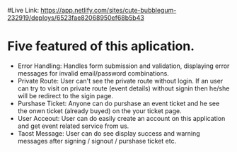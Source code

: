 #Live Link:
https://app.netlify.com/sites/cute-bubblegum-232919/deploys/6523fae82068950ef68b5b43

# Five featured of this aplication.
* Error Handling: Handles form submission and validation, displaying error messages for invalid email/password combinations.
* Private Route: User can't see the private route without login. If an user can try to visit on private route (event details) without  signin then he/she will be redirect to the sigin page.
* Purshase Ticket: Anyone can do purshase an event ticket and he see the onwn ticket (already buyed) on the your ticket page.
* User Acceout: User can do easily create an account on this application and get event related service from us.
* Taost Message: User can do see display success and warning messages after signing / signout / purshase ticket etc.
